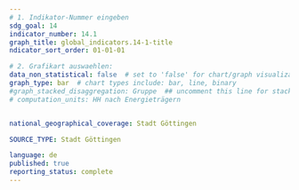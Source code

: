 ```yaml
---
# 1. Indikator-Nummer eingeben 
sdg_goal: 14
indicator_number: 14.1
graph_title: global_indicators.14-1-title
ndicator_sort_order: 01-01-01

# 2. Grafikart auswaehlen: 
data_non_statistical: false  # set to 'false' for chart/graph visualization 
graph_type: bar  # chart types include: bar, line, binary 
#graph_stacked_disaggregation: Gruppe  ## uncomment this line for stacked bars. eplace 'Geschlecht' with the field of aggregation. 
# computation_units: HH nach Energieträgern


national_geographical_coverage: Stadt Göttingen

SOURCE_TYPE: Stadt Göttingen

language: de   
published: true 
reporting_status: complete
---
```

